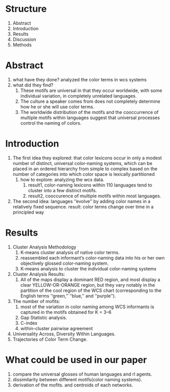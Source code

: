 # Structure
1. Abstract
2. Introduction
3. Results
4. Discussion
5. Methods

# Abstract
1. what have they done?
   analyzed the color terms in wcs systems
2. what did they find?
   1. These motifs are universal in that they occur worldwide, with some individual variation, in completely unrelated languages.
   2. The culture a speaker comes from does not completely determine how he or she will use color terms.
   3. The worldwide distribution of the motifs and the cooccurrence of multiple motifs within languages suggest that universal processes control the naming of colors.

# Introduction
1. The first idea they explored:
    that color lexicons occur in only a modest number of distinct, universal color-naming systems, which can be placed in an ordered hierarchy from simple to complex based on the number of categories into which color space is lexically partitioned
   1. how to explore:
   analyzing the wcs data.
      1. result1, color-naming lexicons within 110 languages tend to cluster into a few distinct motifs.
      2. result2, cooccurence of multiple motifs within most languages.
2. The second idea:
   languages ‘‘evolve’’ by adding color names in a relatively fixed sequence.
   result: color terms change over time in a principled way

# Results
1. Cluster Analysis Methodology
   1. K-means cluster analysis of native color terms.
   2. reassembled each informant’s color-naming data into his or her own objectively glossed color-naming system.
   3. K-means analysis to cluster the individual color-naming systems
2. Cluster Analysis Results:
   1. All of the maps display a dominant RED region, and most display a clear YELLOW-OR-ORANGE region, but they vary notably in the partition of the cool region of the WCS chart (corresponding to the English terms ‘‘green,’’ ‘‘blue,’’ and ‘‘purple’’).
3. The number of mofits:
   1. most of the variation in color naming among WCS informants is captured in the motifs obtained for K = 3–6
   2. Gap Statistic analysis.
   3. C-index
   4. within-cluster pairwise agreement
4. Universality Across, Diversity Within Languages.
5. Trajectories of Color Term Change. 

# What could be used in our paper
1. compare the universal glosses of human languages and rl agents.
2. dissimilarity between different motifs(color naming systems).
3. derivation of the mofits. and centroids of each networks.

